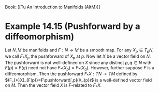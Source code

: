 Book: [[Tu An Introduction to Manifolds (AItM)]]
# Example 14.15 (Pushforward by a diffeomorphism)
Let $N,M$ be manifolds and $F:N\to M$ be a smooth map.
For any $X_{p}\in T_{p}N$, we call $F_{*}X_{p}$ the pushforward of $X_{p}$ at $p$.
Now let $X$ be a vector field on $N$.
The pushforward is not well-defined on $X$ since any distinct $p,q\in N$ with $F(p)=F(q)$ need not have $F_{*}(X_{p})=F_{*}(X_{q})$.
However, further suppose $F$ is a diffeomorphism.
Then the pushforward $F_{*}X:TN\to TM$ defined by $(F_{*}X)_{F(p)}=F\pushforward[,p](X_{p})$ is a well-defined vector field on $M$. 
Then the vector field $X$ is $F$-related to $F_{*}X$. 